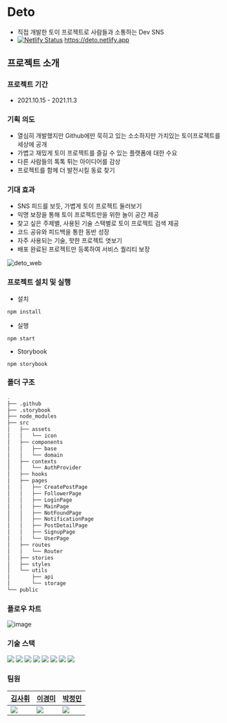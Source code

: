 # Deto 
+ 직접 개발한 토이 프로젝트로 사람들과 소통하는 Dev SNS
+ [![Netlify Status](https://api.netlify.com/api/v1/badges/1f4503d5-f2d2-4d73-9415-f44832ad4839/deploy-status)](https://app.netlify.com/sites/deto/deploys) https://deto.netlify.app

## 프로젝트 소개
### 프로젝트 기간
+ 2021.10.15 - 2021.11.3

### 기획 의도  
+ 열심히 개발했지만 Github에만 묵히고 있는 소소하지만 가치있는 토이프로젝트를 세상에 공개
+ 가볍고 재밌게 토이 프로젝트를 즐길 수 있는 플랫폼에 대한 수요
+ 다른 사람들의 톡톡 튀는 아이디어를 감상
+ 프로젝트를 함께 더 발전시킬 동료 찾기

### 기대 효과
+ SNS 피드를 보듯, 가볍게 토이 프로젝트 둘러보기
+ 익명 보장을 통해 토이 프로젝트만을 위한 놀이 공간 제공
+ 찾고 싶은 주제별, 사용된 기술 스택별로 토이 프로젝트 검색 제공
+ 코드 공유와 피드백을 통한 동반 성장
+ 자주 사용되는 기술, 핫한 프로젝트 엿보기
+ 배포 완료된 프로젝트만 등록하여 서비스 퀄리티 보장

![deto_web](https://user-images.githubusercontent.com/40739041/140688593-4c229f2b-515f-4338-9790-6e1681563bb9.jpg)

### 프로젝트 설치 및 실행
+ 설치
```
npm install
```
+ 실행
```
npm start
```
+ Storybook
```
npm storybook
```

### 폴더 구조
```bash
.
├── .github
├── .storybook
├── node_modules
├── src
│   ├── assets
│   │   └── icon
│   ├── components
│   │   ├── base 
│   │   └── domain
│   ├── contexts
│   │   └── AuthProvider
│   ├── hooks
│   ├── pages
│   │   ├── CreatePostPage
│   │   ├── FollowerPage
│   │   ├── LoginPage
│   │   ├── MainPage
│   │   ├── NotFoundPage
│   │   ├── NotificationPage
│   │   ├── PostDetailPage
│   │   ├── SignupPage
│   │   └── UserPage
│   ├── routes
│   │   └── Router
│   ├── stories
│   ├── styles
│   └── utils
│       ├── api
│       └── storage
└── public
``` 

### 플로우 차트
![image](https://user-images.githubusercontent.com/55550034/140683268-44003066-7318-40eb-b5a3-6dabb5a61b1f.png)


### 기술 스택 
<img src="https://img.shields.io/badge/javascript-F7DF1E?style=for-the-badge&logo=javascript&logoColor=black"> <img src="https://img.shields.io/badge/react-61DAFB?style=for-the-badge&logo=react&logoColor=black"> <img src="https://img.shields.io/badge/storybook-FF4785?style=for-the-badge&logo=storybook&logoColor=black"> <img src="https://img.shields.io/badge/figma-F24E1E?style=for-the-badge&logo=figma&logoColor=black"> <img src="https://img.shields.io/badge/eslint-4B32C3?style=for-the-badge&logo=eslint&logoColor=black"> <img src="https://img.shields.io/badge/prettier-F7B93E?style=for-the-badge&logo=prettier&logoColor=black"> <img src="https://img.shields.io/badge/stylelint-263238?style=for-the-badge&logo=stylelint&logoColor=black"> <img src="https://img.shields.io/badge/styled components-DB7093?style=for-the-badge&logo=styled-components&logoColor=black">

### 팀원
<table>
  <thead>
    <tr>
      <th style="text-align: center"><a href="https://github.com/42KIM">김사휘</a></th>
      <th style="text-align: center"><a href="https://github.com/goumi1009">이경미</a></th>
      <th style="text-align: center"><a href="https://github.com/ono212">박정민</a></th>
    </tr>
  </thead>
  <tbody>
    <tr>
      <td>
        <img
          src="https://user-images.githubusercontent.com/40739041/140688009-0c7d54e1-04e3-4e31-8947-8f7f24be37e2.png"
        />
      </td>
      <td>
        <img
          src="https://user-images.githubusercontent.com/40739041/140688056-426d15e8-3c60-4c93-8588-eb197a748409.png"
        />
      </td>
      <td>
        <img
          src="https://user-images.githubusercontent.com/40739041/140688097-3f3d9713-fbbd-4b7c-84c8-25c6785957a8.png"
        />
      </td>
    </tr>
  </tbody>
</table>
